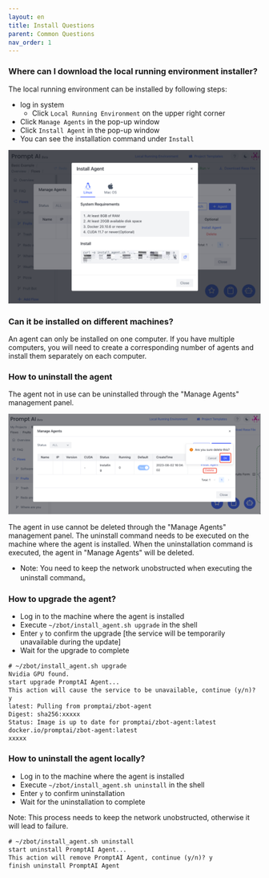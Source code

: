 ```yaml
---
layout: en
title: Install Questions
parent: Common Questions
nav_order: 1
---
```

### Where can I download the local running environment installer? 
The local running environment can be installed by following steps:
- log in system
  - Click `Local Running Environment` on the upper right corner
- Click `Manage Agents` in the pop-up window
- Click `Install Agent` in the pop-up window
- You can see the installation command under `Install`

![01-install-questions.png](/assets/images/install_agent.jpg)

### Can it be installed on different machines?
An agent can only be installed on one computer. If you have multiple computers, you will need to create a corresponding number of agents and install them separately on each computer.

### How to uninstall the agent
The agent not in use can be uninstalled through the "Manage Agents" management panel.

![02-install-questions.png](/assets/images/delete_agent.jpg)

<!--- 正在使用的Agent不能通过"Manage Agents"管理面板删除，需要在安装机器中执行卸载命令。 当卸载命令执行完成后，"Manage Agents"中的Agent将会被删除。
--->

The agent in use cannot be deleted through the "Manage Agents" management panel.  The uninstall command needs to be executed on the machine where the agent is installed.  When the uninstallation command is executed, the agent in "Manage Agents" will be deleted.

- Note: You need to keep the network unobstructed when executing the uninstall command。 

### How to upgrade the agent?
<!---
- 登录安装Agent的机器
- 在shell中执行'~/zbot/install_agent.sh upgrade'
- 输入`y`确认升级 [升级期间将会导致服务短暂不可使用]
- 等待升级完成
--->

- Log in to the machine where the agent is installed
- Execute `~/zbot/install_agent.sh upgrade` in the shell
- Enter `y` to confirm the upgrade [the service will be temporarily unavailable during the update]
- Wait for the upgrade to complete


```shell
# ~/zbot/install_agent.sh upgrade
Nvidia GPU found.
start upgrade PromptAI Agent...
This action will cause the service to be unavailable, continue (y/n)? y
latest: Pulling from promptai/zbot-agent
Digest: sha256:xxxxx
Status: Image is up to date for promptai/zbot-agent:latest
docker.io/promptai/zbot-agent:latest
xxxxx
```

### How to uninstall the agent locally?
<!---
- 登录安装Agent的机器
- 在shell中执行'promptai uninstall'
- 输入`y`确认卸载
- 等待卸载完成

注意：此过程需要保持网络通畅，否则将导致无法成功卸载.
--->

- Log in to the machine where the agent is installed
- Execute `~/zbot/install_agent.sh uninstall` in the shell
- Enter `y` to confirm uninstallation
- Wait for the uninstallation to complete

Note: This process needs to keep the network unobstructed, otherwise it will lead to failure.

```shell
# ~/zbot/install_agent.sh uninstall
start uninstall PromptAI Agent...
This action will remove PromptAI Agent, continue (y/n)? y
finish uninstall PromptAI Agent
```
